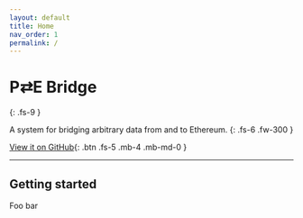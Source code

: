 ```yaml
---
layout: default
title: Home
nav_order: 1
permalink: /
---
```


# P&#8644;E Bridge
{: .fs-9 }

A system for bridging arbitrary data from and to Ethereum.
{: .fs-6 .fw-300 }

[View it on GitHub](https://github.com/mangata-finance/mangata-bridge){: .btn .fs-5 .mb-4 .mb-md-0 }

---

## Getting started

Foo bar
